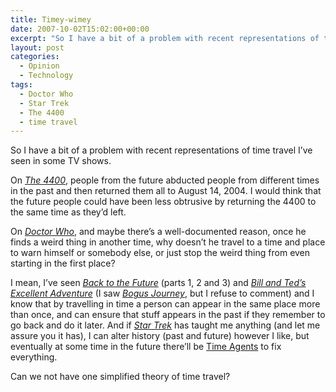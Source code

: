 ```yaml
---
title: Timey-wimey
date: 2007-10-02T15:02:00+00:00
excerpt: "So I have a bit of a problem with recent representations of time travel I've seen in some TV shows.On The 4400, people"
layout: post
categories:
  - Opinion
  - Technology
tags:
  - Doctor Who
  - Star Trek
  - The 4400
  - time travel
---
```

So I have a bit of a problem with recent representations of time travel I&#8217;ve seen in some TV shows.

On [_The 4400_](http://www.the4400.com/), people from the future abducted people from different times in the past and then returned them all to August 14, 2004. I would think that the future people could have been less obtrusive by returning the 4400 to the same time as they&#8217;d left.

On [_Doctor Who_](http://www.bbc.co.uk/doctorwho/), and maybe there&#8217;s a well-documented reason, once he finds a weird thing in another time, why doesn&#8217;t he travel to a time and place to warn himself or somebody else, or just stop the weird thing from even starting in the first place?

I mean, I&#8217;ve seen [_Back to the Future_](http://www.imdb.com/title/tt0088763/) (parts 1, 2 and 3) and [_Bill and Ted&#8217;s Excellent Adventure_](http://www.imdb.com/title/tt0096928/) (I saw _[Bogus Journey](http://www.imdb.com/title/tt0101452/)_, but I refuse to comment) and I know that by travelling in time a person can appear in the same place more than once, and can ensure that stuff appears in the past if they remember to go back and do it later. And if [_Star Trek_](http://memory-alpha.org/en/wiki/Main_Page) has taught me anything (and let me assure you it has), I can alter history (past and future) however I like, but eventually at some time in the future there&#8217;ll be [Time Agents](http://memory-alpha.org/en/wiki/Daniels_%28Crewman%29) to fix everything.

Can we not have one simplified theory of time travel?